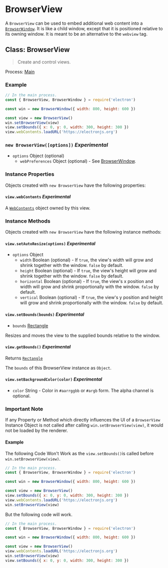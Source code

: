 # BrowserView

A `BrowserView` can be used to embed additional web content into a
[`BrowserWindow`](browser-window.md). It is like a child window, except that it is positioned
relative to its owning window. It is meant to be an alternative to the
`webview` tag.

## Class: BrowserView

> Create and control views.

Process: [Main](../glossary.md#main-process)

### Example

```javascript
// In the main process.
const { BrowserView, BrowserWindow } = require('electron')

const win = new BrowserWindow({ width: 800, height: 600 })

const view = new BrowserView()
win.setBrowserView(view)
view.setBounds({ x: 0, y: 0, width: 300, height: 300 })
view.webContents.loadURL('https://electronjs.org')
```

### `new BrowserView([options])` _Experimental_

* `options` Object (optional)
  * `webPreferences` Object (optional) - See [BrowserWindow](browser-window.md).

### Instance Properties

Objects created with `new BrowserView` have the following properties:

#### `view.webContents` _Experimental_

A [`WebContents`](web-contents.md) object owned by this view.

### Instance Methods

Objects created with `new BrowserView` have the following instance methods:

#### `view.setAutoResize(options)` _Experimental_

* `options` Object
  * `width` Boolean (optional) - If `true`, the view's width will grow and shrink together
    with the window. `false` by default.
  * `height` Boolean (optional) - If `true`, the view's height will grow and shrink
    together with the window. `false` by default.
  * `horizontal` Boolean (optional) - If `true`, the view's x position and width will grow
    and shrink proportionally with the window. `false` by default.
  * `vertical` Boolean (optional) - If `true`, the view's y position and height will grow
    and shrink proportionally with the window. `false` by default.

#### `view.setBounds(bounds)` _Experimental_

* `bounds` [Rectangle](structures/rectangle.md)

Resizes and moves the view to the supplied bounds relative to the window.

#### `view.getBounds()` _Experimental_

Returns [`Rectangle`](structures/rectangle.md)

The `bounds` of this BrowserView instance as `Object`.

#### `view.setBackgroundColor(color)` _Experimental_

* `color` String - Color in `#aarrggbb` or `#argb` form. The alpha channel is
  optional.

### Important Note

If any Property or Method which directly influences the UI of a `BrowserView` Instance Object
is not called after calling `win.setBrowserView(view)`, it would not be loaded by the renderer.

#### **Example**

The following Code Won't Work as the `view.setBounds()`is called before `win.setBrowserView(view)`.

```javascript
// In the main process.
const { BrowserView, BrowserWindow } = require('electron')

const win = new BrowserWindow({ width: 800, height: 600 })

const view = new BrowserView()
view.setBounds({ x: 0, y: 0, width: 300, height: 300 })
view.webContents.loadURL('https://electronjs.org')
win.setBrowserView(view)
```

But the following code will work.

```javascript
// In the main process.
const { BrowserView, BrowserWindow } = require('electron')

const win = new BrowserWindow({ width: 800, height: 600 })

const view = new BrowserView()
view.webContents.loadURL('https://electronjs.org')
win.setBrowserView(view)
view.setBounds({ x: 0, y: 0, width: 300, height: 300 })
```
